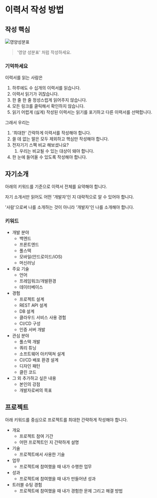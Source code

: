 # 이력서 작성 방법

## 작성 핵심

![영양성분표](https://www.mfds.go.kr/webzine/201609/img/06/06img_1.png)

> '영양 성분표' 처럼 작성하세요.

### 기억하세요

이력서를 읽는 사람은

1. 하루에도 수 십개의 이력서를 읽습니다.
2. 이력서 읽기가 귀찮습니다.
3. 한 줄 한 줄 정성스럽게 읽어주지 않습니다.
4. 모든 링크를 클릭해서 확인하지 않습니다.
5. 읽기 어렵게 (싫게) 작성된 이력서는 읽기를 포기하고 다른 이력서를 선택합니다.

그래서 우리는

1. '최대한' 간략하게 이력서를 작성해야 합니다.
2. 쓸 데 없는 말은 모두 제외하고 핵심만 작성해야 합니다.
3. 전자기기 스펙 비교 해보셨나요?
    1. 우리는 비교될 수 있는 대상이 돼야 합니다.
4. 한 눈에 들어올 수 있도록 작성해야 합니다.

## 자기소개

아래의 키워드를 기준으로 이력서 전체를 요약해야 합니다.

자기 소개서만 읽어도 어떤 '개발자'인 지 대략적으로 알 수 있어야 합니다.

'사람'으로써 나를 소개하는 것이 아니라 '개발자'인 나를 소개해야 합니다.

### 키워드

- 개발 분야
    - 백엔드
    - 프론트엔드
    - 풀스택
    - 모바일(안드로이드/iOS)
    - 머신러닝
- 주요 기술
    - 언어
    - 프레임워크/개발환경
    - 데이터베이스
- 경험
    - 프로젝트 설계
    - REST API 설계
    - DB 설계
    - 클라우드 서비스 사용 경험
    - CI/CD 구성
    - 인증 서버 개발
- 관심 분야
    - 풀스택 개발
    - 쿼리 튜닝
    - 소프트웨어 아키텍쳐 설계
    - CI/CD 배포 환경 설계
    - 디자인 패턴
    - 클린 코드
- 그 외 추가하고 싶은 내용
    - 본인의 강점
    - 개발자로써의 목표

## 프로젝트

아래 키워드를 중심으로 프로젝트를 최대한 간략하게 작성해야 합니다.

- 개요
  - 프로젝트 참여 기간
  - 어떤 프로젝트인 지 간략하게 설명
- 기술
  - 프로젝트에서 사용한 기술
- 업무
  - 프로젝트에 참여했을 때 내가 수행한 업무
- 성과
  - 프로젝트에 참여했을 때 내가 만들어낸 성과
- 트러블 슈팅 경험   
  - 프로젝트에 참여했을 때 내가 경험한 문제 그리고 해결 방법